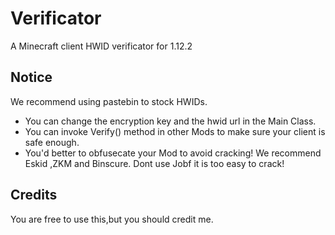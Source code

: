 # Verificator
A Minecraft client HWID verificator for 1.12.2

## Notice
We recommend using pastebin to stock HWIDs.

- You can change the encryption key and the hwid url in the Main Class.
- You can invoke Verify() method in other Mods to make sure your client is safe enough.
- You'd better to obfusecate your Mod to avoid cracking! We recommend Eskid ,ZKM and Binscure. Dont use Jobf it is too easy to crack!

## Credits
You are free to use this,but you should credit me.
